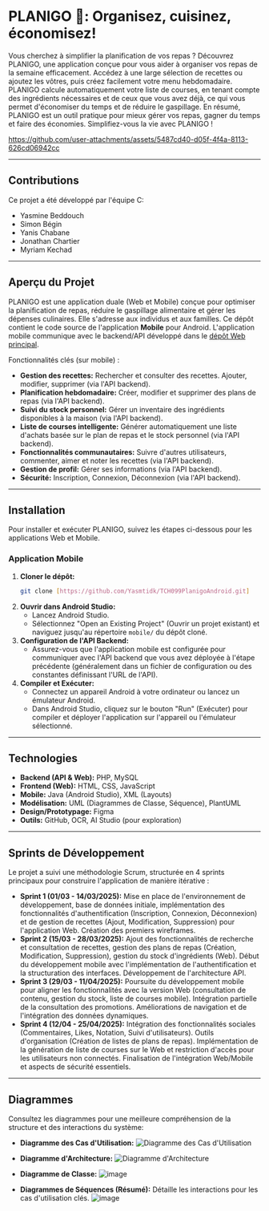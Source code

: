# PLANIGO 🍳: Organisez, cuisinez, économisez!

Vous cherchez à simplifier la planification de vos repas ? Découvrez PLANIGO, une application conçue pour vous aider à organiser vos repas de la semaine efficacement.
Accédez à une large sélection de recettes ou ajoutez les vôtres, puis créez facilement votre menu hebdomadaire.
PLANIGO calcule automatiquement votre liste de courses, en tenant compte des ingrédients nécessaires et de ceux que vous avez déjà, ce qui vous permet d'économiser du temps et de réduire le gaspillage.
En résumé, PLANIGO est un outil pratique pour mieux gérer vos repas, gagner du temps et faire des économies. Simplifiez-vous la vie avec PLANIGO !

https://github.com/user-attachments/assets/5487cd40-d05f-4f4a-8113-626cd06942cc

---

## Contributions

Ce projet a été développé par l'équipe C:

*   Yasmine Beddouch
*   Simon Bégin
*   Yanis Chabane
*   Jonathan Chartier
*   Myriam Kechad

---

## Aperçu du Projet

PLANIGO est une application duale (Web et Mobile) conçue pour optimiser la planification de repas, réduire le gaspillage alimentaire et gérer les dépenses culinaires. Elle s'adresse aux individus et aux familles. Ce dépôt contient le code source de l'application **Mobile** pour Android. L'application mobile communique avec le backend/API développé dans le [dépôt Web principal](https://github.com/yan32323/H2025_TCH099_02_C1.git).

Fonctionnalités clés (sur mobile) :

*   **Gestion des recettes:** Rechercher et consulter des recettes. Ajouter, modifier, supprimer (via l'API backend).
*   **Planification hebdomadaire:** Créer, modifier et supprimer des plans de repas (via l'API backend).
*   **Suivi du stock personnel:** Gérer un inventaire des ingrédients disponibles à la maison (via l'API backend).
*   **Liste de courses intelligente:** Générer automatiquement une liste d'achats basée sur le plan de repas et le stock personnel (via l'API backend).
*   **Fonctionnalités communautaires:** Suivre d'autres utilisateurs, commenter, aimer et noter les recettes (via l'API backend).
*   **Gestion de profil:** Gérer ses informations (via l'API backend).
*   **Sécurité:** Inscription, Connexion, Déconnexion (via l'API backend).

---


## Installation

Pour installer et exécuter PLANIGO, suivez les étapes ci-dessous pour les applications Web et Mobile.

### Application Mobile

1.  **Cloner le dépôt:**
    ```bash
    git clone [https://github.com/Yasmtidk/TCH099PlanigoAndroid.git]
    ```
2.  **Ouvrir dans Android Studio:**
    *   Lancez Android Studio.
    *   Sélectionnez "Open an Existing Project" (Ouvrir un projet existant) et naviguez jusqu'au répertoire `mobile/` du dépôt cloné.
3.  **Configuration de l'API Backend:**
    *   Assurez-vous que l'application mobile est configurée pour communiquer avec l'API backend que vous avez déployée à l'étape précédente (généralement dans un fichier de configuration ou des constantes définissant l'URL de l'API).
4.  **Compiler et Exécuter:**
    *   Connectez un appareil Android à votre ordinateur ou lancez un émulateur Android.
    *   Dans Android Studio, cliquez sur le bouton "Run" (Exécuter) pour compiler et déployer l'application sur l'appareil ou l'émulateur sélectionné.

---

## Technologies

*   **Backend (API & Web):** PHP, MySQL
*   **Frontend (Web):** HTML, CSS, JavaScript
*   **Mobile:** Java (Android Studio), XML (Layouts)
*   **Modélisation:** UML (Diagrammes de Classe, Séquence), PlantUML
*   **Design/Prototypage:** Figma
*   **Outils:** GitHub, OCR, AI Studio (pour exploration)

---

## Sprints de Développement

Le projet a suivi une méthodologie Scrum, structurée en 4 sprints principaux pour construire l'application de manière itérative :

*   **Sprint 1 (01/03 - 14/03/2025):** Mise en place de l'environnement de développement, base de données initiale, implémentation des fonctionnalités d'authentification (Inscription, Connexion, Déconnexion) et de gestion de recettes (Ajout, Modification, Suppression) pour l'application Web. Création des premiers wireframes.
*   **Sprint 2 (15/03 - 28/03/2025):** Ajout des fonctionnalités de recherche et consultation de recettes, gestion des plans de repas (Création, Modification, Suppression), gestion du stock d'ingrédients (Web). Début du développement mobile avec l'implémentation de l'authentification et la structuration des interfaces. Développement de l'architecture API.
*   **Sprint 3 (29/03 - 11/04/2025):** Poursuite du développement mobile pour aligner les fonctionnalités avec la version Web (consultation de contenu, gestion du stock, liste de courses mobile). Intégration partielle de la consultation des promotions. Améliorations de navigation et de l'intégration des données dynamiques.
*   **Sprint 4 (12/04 - 25/04/2025):** Intégration des fonctionnalités sociales (Commentaires, Likes, Notation, Suivi d'utilisateurs). Outils d'organisation (Création de listes de plans de repas). Implémentation de la génération de liste de courses sur le Web et restriction d'accès pour les utilisateurs non connectés. Finalisation de l'intégration Web/Mobile et aspects de sécurité essentiels.

---

## Diagrammes

Consultez les diagrammes pour une meilleure compréhension de la structure et des interactions du système:

*   **Diagramme des Cas d'Utilisation:**
    ![Diagramme des Cas d'Utilisation](https://github.com/user-attachments/assets/0d341761-e468-4c91-9da3-20ca307ce53b)

*   **Diagramme d'Architecture:**
    ![Diagramme d'Architecture](https://github.com/user-attachments/assets/0dae0432-fd48-4c76-9439-2377550d5c2f)

*   **Diagramme de Classe:**
    ![image](https://github.com/user-attachments/assets/8eb4ed8d-d6ec-488a-81ff-e82881eb03a9)

*   **Diagrammes de Séquences (Résumé):** Détaille les interactions pour les cas d'utilisation clés. 
    ![image](https://github.com/user-attachments/assets/02a8799e-df6e-4cc4-aa56-687f3b5fffe2)
